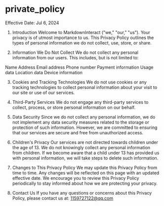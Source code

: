# private_policy
Effective Date: Jul 6, 2024

1. Introduction
Welcome to MarkdownInteract ("we," "our," "us"). Your privacy is of utmost importance to us. This Privacy Policy outlines the types of personal information we do not collect, use, store, or share.

2. Information We Do Not Collect
We do not collect any personal information from our users. This includes, but is not limited to:

Name
Address
Email address
Phone number
Payment information
Usage data
Location data
Device information

3. Cookies and Tracking Technologies
We do not use cookies or any tracking technologies to collect personal information about your visit to our site or use of our services.

4. Third-Party Services
We do not engage any third-party services to collect, process, or store personal information on our behalf.

5. Data Security
Since we do not collect any personal information, we do not implement any data security measures related to the storage or protection of such information. However, we are committed to ensuring that our services are secure and free from unauthorized access.

6. Children's Privacy
Our services are not directed towards children under the age of 13. We do not knowingly collect any personal information from children. If we become aware that a child under 13 has provided us with personal information, we will take steps to delete such information.

7. Changes to This Privacy Policy
We may update this Privacy Policy from time to time. Any changes will be reflected on this page with an updated effective date. We encourage you to review this Privacy Policy periodically to stay informed about how we are protecting your privacy.

8. Contact Us
If you have any questions or concerns about this Privacy Policy, please contact us at:
1159727122@qq.com
